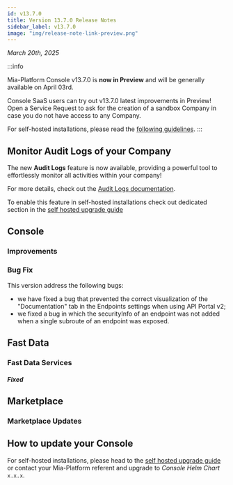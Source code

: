 ```yaml
---
id: v13.7.0
title: Version 13.7.0 Release Notes
sidebar_label: v13.7.0
image: "img/release-note-link-preview.png"
---
```


_March 20th, 2025_

:::info

Mia-Platform Console v13.7.0 is **now in Preview** and will be generally available on April 03rd.

Console SaaS users can try out v13.7.0 latest improvements in Preview! Open a Service Request to ask for the creation of a sandbox Company in case you do not have access to any Company.

For self-hosted installations, please read the [following guidelines](#how-to-update-your-console).
:::

## Monitor Audit Logs of your Company

The new **Audit Logs** feature is now available, providing a powerful tool to effortlessly monitor all activities within your company!  

For more details, check out the [Audit Logs documentation](/).

To enable this feature in self-hosted installations check out dedicated section in the [self hosted upgrade guide](/infrastructure/self-hosted/installation-chart/100_how-to-upgrade.md#upgrade-from-v13.6.2-to-v13.7.0)

## Console

### Improvements

### Bug Fix

This version address the following bugs:

* we have fixed a bug that prevented the correct visualization of the "Documentation" tab in the Endpoints settings when using API Portal v2;
* we fixed a bug in which the securityInfo of an endpoint was not added when a single subroute of an endpoint was exposed.

## Fast Data

### Fast Data Services

####

##### Fixed

## Marketplace

### Marketplace Updates

####

## How to update your Console

For self-hosted installations, please head to the [self hosted upgrade guide](/infrastructure/self-hosted/installation-chart/100_how-to-upgrade.md) or contact your Mia-Platform referent and upgrade to _Console Helm Chart_ `x.x.x`.
